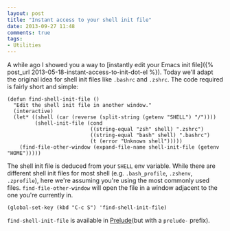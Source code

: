```yaml
---
layout: post
title: "Instant access to your shell init file"
date: 2013-09-27 11:48
comments: true
tags:
- Utilities
---
```


A while ago I showed you a way to [instantly edit your Emacs init file]({% post_url 2013-05-18-instant-access-to-init-dot-el %}). Today
we'll adapt the original idea for shell init files like `.bashrc` and `.zshrc`. The code required is fairly short and simple:

``` elisp
(defun find-shell-init-file ()
  "Edit the shell init file in another window."
  (interactive)
  (let* ((shell (car (reverse (split-string (getenv "SHELL") "/"))))
         (shell-init-file (cond
                           ((string-equal "zsh" shell) ".zshrc")
                           ((string-equal "bash" shell) ".bashrc")
                           (t (error "Unknown shell")))))
    (find-file-other-window (expand-file-name shell-init-file (getenv "HOME")))))
```

The shell init file is deduced from your `SHELL` env variable. While there are different shell init files for most shell (e.g. `.bash_profile`, `.zshenv`, `.zprofile`), here we're assuming you're using the most commonly used files. `find-file-other-window` will
open the file in a window adjacent to the one you're currently in.

``` elisp
(global-set-key (kbd "C-c S") 'find-shell-init-file)
```

`find-shell-init-file` is available in
[Prelude](https://github.com/bbatsov/prelude)(but with a `prelude-`
prefix).
